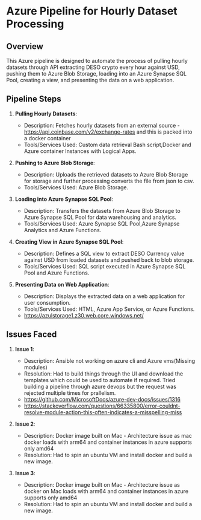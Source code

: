 # Azure Pipeline for Hourly Dataset Processing

## Overview

This Azure pipeline is designed to automate the process of pulling hourly datasets through API extracting DESO crypto every hour against USD, pushing them to Azure Blob Storage, loading into an Azure Synapse SQL Pool, creating a view, and presenting the data on a web application.

## Pipeline Steps

1. **Pulling Hourly Datasets**:
   - Description: Fetches hourly datasets from an external source - https://api.coinbase.com/v2/exchange-rates and this is packed into a docker container
   - Tools/Services Used: Custom data retrieval Bash script,Docker and Azure container Instances with Logical Apps.

2. **Pushing to Azure Blob Storage**:
   - Description: Uploads the retrieved datasets to Azure Blob Storage for storage and further processing converts the file from json to csv.
   - Tools/Services Used: Azure Blob Storage.

3. **Loading into Azure Synapse SQL Pool**:
   - Description: Transfers the datasets from Azure Blob Storage to Azure Synapse SQL Pool for data warehousing and analytics.
   - Tools/Services Used: Azure Synapse SQL Pool,Azure Synapse Analytics and Azure Functions.

4. **Creating View in Azure Synapse SQL Pool**:
   - Description: Defines a SQL view to extract DESO Currency value against USD from loaded datasets and pushed back to blob storage.
   - Tools/Services Used: SQL script executed in Azure Synapse SQL Pool and Azure Functions.

5. **Presenting Data on Web Application**:
   - Description: Displays the extracted data on a web application for user consumption.
   - Tools/Services Used: HTML, Azure App Service, or Azure Functions.
   - https://azulstorage1.z30.web.core.windows.net/

## Issues Faced

1. **Issue 1**:
   - Description: Ansible not working on azure cli and Azure vms(Missing modules)
   - Resolution: Had to build things through the UI and download the templates which could be used to automate if required. Tried building a pipeline through azure devops but the request was rejected multiple times for prallelism.
   - https://github.com/MicrosoftDocs/azure-dev-docs/issues/1316
   - https://stackoverflow.com/questions/66335800/error-couldnt-resolve-module-action-this-often-indicates-a-misspelling-miss

2. **Issue 2**:
   - Description: Docker image built on Mac - Architecture issue as mac docker loads with arm64 and container instances in azure supports only amd64
   - Resolution: Had to spin an ubuntu VM and install docker and build a new image.
     
3. **Issue 3**:
   - Description: Docker image built on Mac - Architecture issue as docker on Mac loads with arm64 and container instances in azure supports only amd64
   - Resolution: Had to spin an ubuntu VM and install docker and build a new image.


